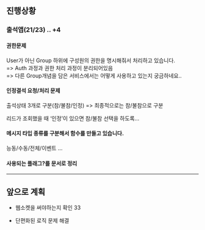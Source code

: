 ## 진행상황
### 출석앱(21/23) .. +4

#### 권한문제

User가 아닌 Group 하위에 구성원의 권한을 명시해줘서 처리하고 있습니다.  
=> Auth 과정과 권한 처리 과정이 분리되어있음  
=> 다른 Group개념을 담은 서비스에서는 어떻게 사용하고 있는지 궁금하네요..

#### 인정결석 요청/처리 문제

출석상태 3개로 구분(참/불참/인정) => 최종적으로는 참/불참으로 구분

리드가 조회했을 때 ‘인정’이 있으면 참/불참 선택을 하도록…

#### 메시지 타입 종류를 구분해서 함수를 만들고 있습니다.

능동/수동/전체/이벤트 … 

#### 사용되는 플래그?를 문서로 정리

---
## 앞으로 계획
- 웹소켓을 써야하는지 확인 33

- 단편화된 로직 문제 해결
